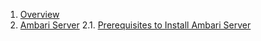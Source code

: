 1. [Overview](https://github.com/acceldata-io/odpdocumentation/wiki/Overiew)
2. [Ambari Server](https://github.com/acceldata-io/odpdocumentation/wiki/Ambari-Server)
2.1. [Prerequisites to Install Ambari Server](https://github.com/acceldata-io/odpdocumentation/wiki/Prerequisites-to-Install-Ambari-Server)

